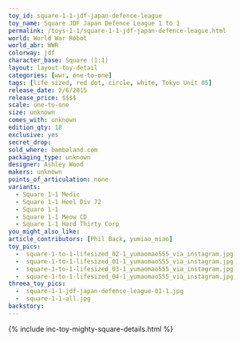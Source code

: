 ```yaml
---
toy_id: square-1-1-jdf-japan-defence-league
toy_name: Square JDF Japan Defence League 1 to 1
permalink: /toys-1-1/square-1-1-jdf-japan-defence-league.html
world: World War Robot
world_abr: WWR
colorway: jdf
character_base: Square (1:1)
layout: layout-toy-detail
categories: [wwr, one-to-one]
tags: [life sized, red dot, circle, white, Tokyo Unit 05]
release_date: 2/6/2015
release_price: $$$$
scale: one-to-one
size: unknown
comes_with: unknown
edition_qty: 18
exclusive: yes
secret_drop:
sold_where: bambaland.com
packaging_type: unknown
designer: Ashley Wood
makers: unknown
points_of_articulation: none
variants: 
  - Square 1-1 Medic
  - Square 1-1 Heel Div 72
  - Squaro 1-1
  - Square 1-1 Meow CD
  - Square 1-1 Hard Thirty Corp
you_might_also_like: 
article_contributors: [Phil Back, yumiao_miao]
toy_pics:
  -  square-1-to-1-lifesized_02-1_yumaomao555_via_instagram.jpg
  -  square-1-to-1-lifesized_01-1_yumaomao555_via_instagram.jpg
  -  square-1-to-1-lifesized_03-1_yumaomao555_via_instagram.jpg
  -  square-1-to-1-lifesized_04-1_yumaomao555_via_instagram.jpg
threea_toy_pics:
  -  square-1-1-jdf-japan-defence-league-01-1.jpg
  -  square-1-1-all.jpg
backstory:  
---
```

{% include inc-toy-mighty-square-details.html %}